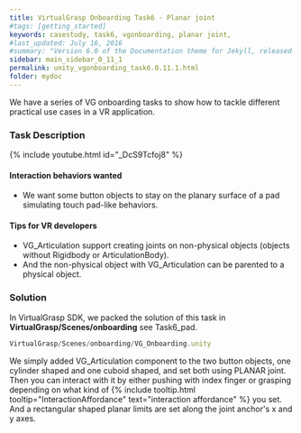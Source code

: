 ```yaml
---
title: VirtualGrasp Onboarding Task6 - Planar joint 
#tags: [getting_started]
keywords: casestudy, task6, vgonboarding, planar joint,
#last_updated: July 16, 2016
#summary: "Version 6.0 of the Documentation theme for Jekyll, released July 4, 2016, implements relative links so you can view the files offline or on any server without configuring urls and baseurls. Additionally, you can store pages in subdirectories. Templates for alerts and images are available."
sidebar: main_sidebar_0_11_1
permalink: unity_vgonboarding_task6.0.11.1.html
folder: mydoc
---
```


We have a series of VG onboarding tasks to show how to tackle different practical use cases in a VR application.

### Task Description

{% include youtube.html id="_DcS9Tcfoj8" %}

#### Interaction behaviors wanted

* We want some button objects to stay on the planary surface of a pad simulating touch pad-like behaviors. 

#### Tips for VR developers

* VG_Articulation support creating joints on non-physical objects (objects without Rigidbody or ArticulationBody).
* And the non-physical object with VG_Articulation can be parented to a physical object. 


### Solution

In VirtualGrasp SDK, we packed the solution of this task in **VirtualGrasp/Scenes/onboarding** see Task6_pad. 

```js
VirtualGrasp/Scenes/onboarding/VG_Onboarding.unity
````
We simply added VG_Articulation component to the two button objects, one cylinder shaped and one cuboid shaped, and set both using PLANAR joint. Then you can interact with it by either pushing with index finger or grasping depending on what kind of {% include tooltip.html tooltip="InteractionAffordance" text="interaction affordance" %} you set. And a rectangular shaped planar limits are set along the joint anchor's x and y axes. 
